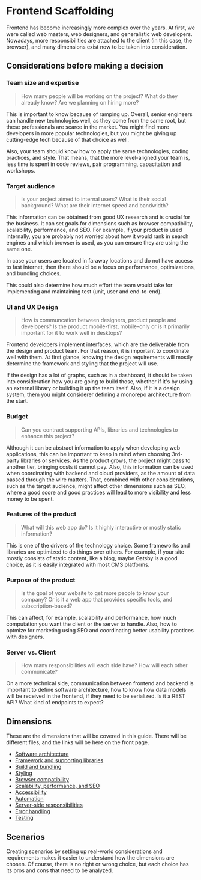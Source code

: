 # Frontend Scaffolding

Frontend has become increasingly more complex over the years. At first, we were called web masters, web designers, and generalistic web developers. Nowadays, more responsibilities are attached to the client (in this case, the browser), and many dimensions exist now to be taken into consideration.

## Considerations before making a decision

### Team size and expertise

> How many people will be working on the project? What do they already know? Are we planning on hiring more?

This is important to know because of ramping up. Overall, senior engineers can handle new technologies well, as they come from the same root, but these professionals are scarce in the market. You might find more developers in more popular technologies, but you might be giving up cutting-edge tech because of that choice as well.

Also, your team should know how to apply the same technologies, coding practices, and style. That means, that the more level-aligned your team is, less time is spent in code reviews, pair programming, capacitation and workshops.

### Target audience

> Is your project aimed to internal users? What is their social background? What are their internet speed and bandwidth?

This information can be obtained from good UX research and is crucial for the business. It can set goals for dimensions such as browser compatibility, scalability, performance, and SEO. For example, if your product is used internally, you are probably not worried about how it would rank in search engines and which browser is used, as you can ensure they are using the same one.

In case your users are located in faraway locations and do not have access to fast internet, then there should be a focus on performance, optimizations, and bundling choices.

This could also determine how much effort the team would take for implementing and maintaining test (unit, user and end-to-end).

### UI and UX Design

> How is communcation between designers, product people and developers? Is the product mobile-first, mobile-only or is it primarily important for it to work well in desktops?

Frontend developers implement interfaces, which are the deliverable from the design and product team. For that reason, it is important to coordinate well with them. At first glance, knowing the design requirements will mostly determine the framework and styling that the project will use.

If the design has a lot of graphs, such as in a dashboard, it should be taken into consideration how you are going to build those, whether if it's by using an external library or building it up the team itself. Also, if it is a design system, them you might considerer defining a monorepo architecture from the start.

### Budget

> Can you contract supporting APIs, libraries and technologies to enhance this project?

Although it can be abstract information to apply when developing web applications, this can be important to keep in mind when choosing 3rd-party libraries or services. As the product grows, the project might pass to another tier, bringing costs it cannot pay. Also, this information can be used when coordinating with backend and cloud providers, as the amount of data passed through the wire matters. That, combined with other considerations, such as the target audience, might affect other dimensions such as SEO, where a good score and good practices will lead to more visibility and less money to be spent.

### Features of the product

> What will this web app do? Is it highly interactive or mostly static information?

This is one of the drivers of the technology choice. Some frameworks and libraries are optimized to do things over others. For example, if your site mostly consists of static content, like a blog, maybe Gatsby is a good choice, as it is easily integrated with most CMS platforms.

### Purpose of the product

> Is the goal of your website to get more people to know your company? Or is it a web app that provides specific tools, and subscription-based?

This can affect, for example, scalability and performance, how much computation you want the client or the server to handle. Also, how to optmize for marketing using SEO and coordinating better usability practices with designers.

### Server vs. Client

> How many responsibilities will each side have? How will each other communicate?

On a more technical side, communication between frontend and backend is important to define software architecture, how to know how data models will be received in the frontend, if they need to be serialized. Is it a REST API? What kind of endpoints to expect?

## Dimensions

These are the dimensions that will be covered in this guide. There will be different files, and the links will be here on the front page.

- [Software architecture](./Architecture.md)
- [Framework and supporting libraries](./Framework.md)
- [Build and bundling](./Build.md)
- [Styling](./Styling.md)
- [Browser compatibility](./Browser%20Compatibility.md)
- [Scalability, performance, and SEO](./Performance.md)
- [Accessibility](./Accessibility.md)
- [Automation](./Automation.md)
- [Server-side responsibilities](./Server-side.md)
- [Error handling](./Error%20Handling.md)
- [Testing](./Testing.md)

## Scenarios

Creating scenarios by setting up real-world considerations and requirements makes it easier to understand how the dimensions are chosen. Of course, there is no right or wrong choice, but each choice has its pros and cons that need to be analyzed.
